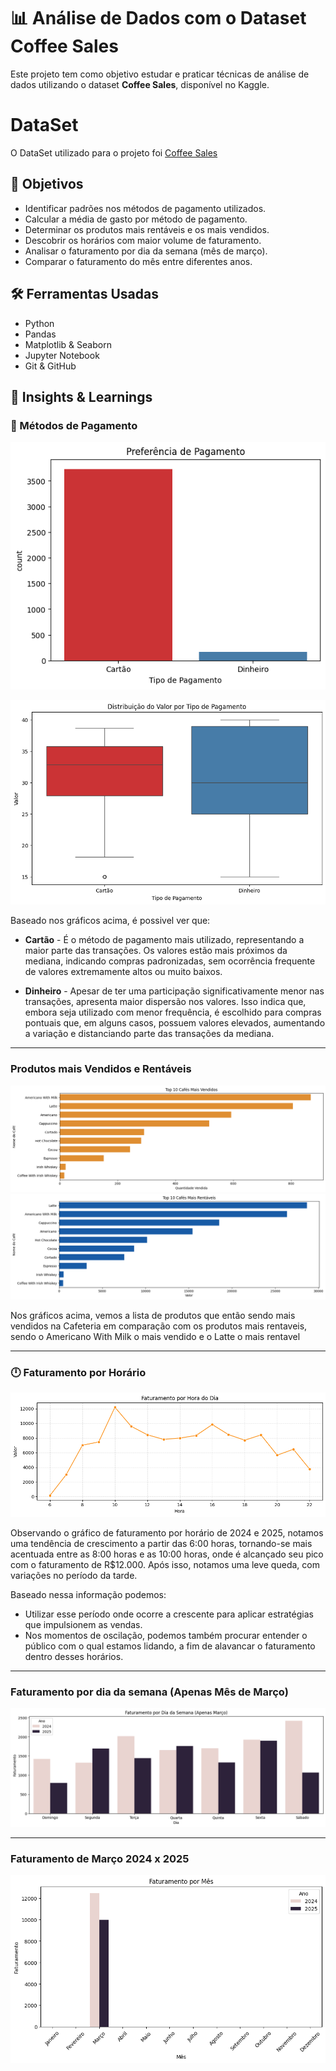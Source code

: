 #  📊 Análise de Dados com o Dataset Coffee Sales
 

Este projeto tem como objetivo estudar e praticar técnicas de análise de dados utilizando o dataset **Coffee Sales**, disponível no Kaggle.

# DataSet
O DataSet utilizado para o projeto foi [Coffee Sales](https://www.kaggle.com/datasets/ihelon/coffee-sales/data)


## 🧠 Objetivos
- Identificar padrões nos métodos de pagamento utilizados.
- Calcular a média de gasto por método de pagamento.
- Determinar os produtos mais rentáveis e os mais vendidos.
- Descobrir os horários com maior volume de faturamento.
- Analisar o faturamento por dia da semana (mês de março).
- Comparar o faturamento do mês entre diferentes anos.


## 🛠️ Ferramentas Usadas
- Python
- Pandas
- Matplotlib & Seaborn
- Jupyter Notebook
- Git & GitHub








## 📌 Insights & Learnings

### 💸 Métodos de Pagamento

![Métodos de Pagamento](https://github.com/Czaarx/analise-dados-coffee_Sales/blob/main/graficos/Preferencia%20de%20Pagamento.png?raw=true) 

![Mediana Métodos de Pagamento](https://github.com/Czaarx/analise-dados-coffee_Sales/blob/main/graficos/mediana%20por%20tipo%20de%20pagamento.png?raw=true)


Baseado nos gráficos acima, é possivel ver que:

 - **Cartão** - É o método de pagamento mais utilizado, representando a maior parte das transações. Os valores estão mais próximos da mediana, indicando compras padronizadas, sem ocorrência frequente de valores extremamente altos ou muito baixos. 

 - **Dinheiro** - Apesar de ter uma participação significativamente menor nas transações, apresenta maior dispersão nos valores. Isso indica que, embora seja utilizado com menor frequência, é escolhido para compras pontuais que, em alguns casos, possuem valores elevados, aumentando a variação e distanciando parte das transações da mediana.

---

### Produtos mais Vendidos e Rentáveis

![Produtos Mais Vendidos](https://github.com/Czaarx/analise-dados-coffee_Sales/blob/main/graficos/10%20cafes%20mais%20vendidos.png?raw=true)
![Produtos Mais Rentáveis](https://github.com/Czaarx/analise-dados-coffee_Sales/blob/main/graficos/cafes%20mais%20rentaveis.png?raw=true)

Nos gráficos acima, vemos a lista de produtos que então sendo mais vendidos na Cafeteria em comparação com os produtos mais rentaveis, sendo o Americano With Milk o mais vendido e o Latte o mais rentavel



---


### 🕛 Faturamento por Horário

![Faturamento por Horário](https://github.com/Czaarx/analise-dados-coffee_Sales/blob/main/graficos/faturamento%20por%20hora.png?raw=true)

Observando o gráfico de faturamento por horário de 2024 e 2025, notamos uma tendência de crescimento a partir das 6:00 horas, tornando-se mais acentuada entre as 8:00 horas e as 10:00 horas, onde é alcançado seu pico com o faturamento de R$12.000. Após isso, notamos uma leve queda, com variações no período da tarde.

Baseado nessa informação podemos:

- Utilizar esse período onde ocorre a crescente para aplicar estratégias que impulsionem as vendas. 
- Nos momentos de oscilação, podemos também procurar entender o público com o qual estamos lidando, a fim de alavancar o faturamento dentro desses horários.


---
### Faturamento por dia da semana (Apenas Mês de Março)
![Faturamento por dia da semana](https://github.com/Czaarx/analise-dados-coffee_Sales/blob/main/graficos/faturamento%20dia%20da%20semana.png?raw=true)

---
### Faturamento de Março 2024 x 2025
![Mediana Métodos de Pagamento](https://github.com/Czaarx/analise-dados-coffee_Sales/blob/main/graficos/faturamento%20mes.png?raw=true)
